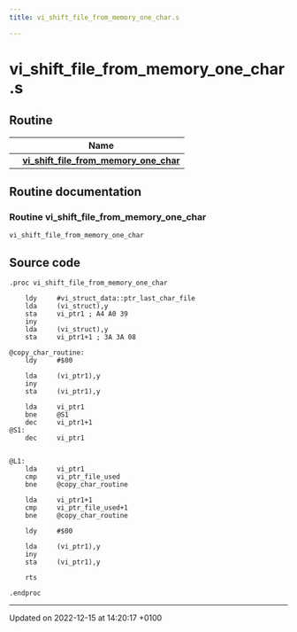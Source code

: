 ```yaml
---
title: vi_shift_file_from_memory_one_char.s

---
```


# vi_shift_file_from_memory_one_char.s



## Routine

|                | Name           |
| -------------- | -------------- |
| | **[vi_shift_file_from_memory_one_char](Files/vi__shift__file__from__memory__one__char_8s.md#Routine-vi-shift-file-from-memory-one-char)** |


## Routine documentation

### Routine vi_shift_file_from_memory_one_char

```ca65
vi_shift_file_from_memory_one_char
```




## Source code

```ca65
.proc vi_shift_file_from_memory_one_char

    ldy     #vi_struct_data::ptr_last_char_file
    lda     (vi_struct),y
    sta     vi_ptr1 ; A4 A0 39
    iny
    lda     (vi_struct),y
    sta     vi_ptr1+1 ; 3A 3A 08

@copy_char_routine:
    ldy     #$00

    lda     (vi_ptr1),y
    iny
    sta     (vi_ptr1),y

    lda     vi_ptr1
    bne     @S1
    dec     vi_ptr1+1
@S1:
    dec     vi_ptr1


@L1:
    lda     vi_ptr1
    cmp     vi_ptr_file_used
    bne     @copy_char_routine

    lda     vi_ptr1+1
    cmp     vi_ptr_file_used+1
    bne     @copy_char_routine

    ldy     #$00

    lda     (vi_ptr1),y
    iny
    sta     (vi_ptr1),y

    rts

.endproc
```


-------------------------------

Updated on 2022-12-15 at 14:20:17 +0100
